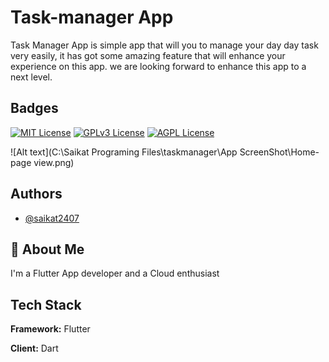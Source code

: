 # Task-manager App

Task Manager App is simple app that will you to manage your day day task very easily, it has got some amazing feature that will enhance your experience on this app. we are looking forward to enhance this app to a next level.



## Badges

[![MIT License](https://img.shields.io/badge/License-MIT-green.svg)](https://choosealicense.com/licenses/mit/)
[![GPLv3 License](https://img.shields.io/badge/License-GPL%20v3-yellow.svg)](https://opensource.org/licenses/)
[![AGPL License](https://img.shields.io/badge/license-AGPL-blue.svg)](http://www.gnu.org/licenses/agpl-3.0)

![Alt text](C:\Saikat Programing Files\taskmanager\App ScreenShot\Home-page view.png)

## Authors

- [@saikat2407](https://www.github.com/octokatherine)


## 🚀 About Me
I'm a Flutter App developer and a Cloud enthusiast


## Tech Stack

**Framework:** Flutter

**Client:** Dart